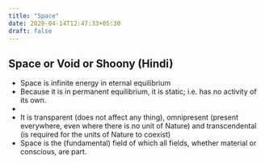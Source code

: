 ```yaml
---
title: "Space"
date: 2020-04-14T12:47:33+05:30
draft: false
---
```


## Space or Void or Shoony (Hindi)

* Space is infinite energy in eternal equilibrium 
* Because it is in permanent equilibrium, it is static; i.e. has no activity of its own.
* 
* It is transparent (does not affect any thing), omnipresent (present everywhere, even where there is no unit of Nature) and transcendental (is required for the units of Nature to coexist)
* Space is the (fundamental) field of which all fields, whether material or conscious, are part.


